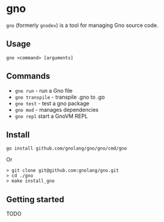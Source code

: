 # gno

`gno` (formerly `gnodev`) is a tool for managing Gno source code.

## Usage

`gno <command> [arguments]`

## Commands

* `gno run` - run a Gno file
* `gno transpile` - transpile .gno to .go
* `gno test` - test a gno package
* `gno mod` - manages dependencies
* `gno repl` start a GnoVM REPL

## Install

    go install github.com/gnolang/gno/gno/cmd/gno

Or

    > git clone git@github.com:gnolang/gno.git
    > cd ./gno
    > make install_gno

## Getting started

TODO
